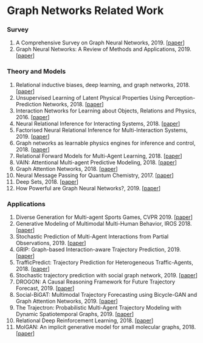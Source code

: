 # Graph Networks Related Work
### **Survey**

1. A Comprehensive  Survey on Graph Neural Networks, 2019. \[[paper](https://arxiv.org/abs/1901.00596)\]
2. Graph Neural Networks: A Review of Methods and Applications, 2019. \[[paper](https://arxiv.org/abs/1812.08434)\]

### Theory and Models

1. Relational inductive biases, deep learning, and graph networks, 2018. \[[paper](https://arxiv.org/abs/1806.01261)\]
2. Unsupervised Learning of Latent Physical Properties Using Perception-Prediction Networks, 2018. \[[paper](https://arxiv.org/abs/1807.09244)\]
3. Interaction Networks for Learning about Objects, Relations and Physics, 2016. \[[paper](https://arxiv.org/abs/1612.00222)\]
4. Neural Relational Inference for Interacting Systems, 2018. \[[paper](https://arxiv.org/abs/1802.04687)\]
5. Factorised Neural Relational Inference for Multi-Interaction Systems, 2019. \[[paper](https://arxiv.org/abs/1905.08721)\]
6. Graph networks as learnable physics engines for inference and control, 2018. \[[paper](https://arxiv.org/abs/1806.01242)\]
7. Relational Forward Models for Multi-Agent Learning, 2018. \[[paper](https://arxiv.org/abs/1809.11044)\]
8. VAIN: Attentional Multi-agent Predictive Modeling, 2018. \[[paper](https://arxiv.org/abs/1706.06122)\]
9. Graph Attention Networks, 2018. \[[paper](https://arxiv.org/abs/1710.10903)\]
10. Neural Message Passing for Quantum Chemistry, 2017. \[[paper](https://arxiv.org/abs/1704.01212)\]
11. Deep Sets, 2018. \[[paper](https://arxiv.org/abs/1703.06114)\]
12. How Powerful are Graph Neural Networks?, 2019. \[[paper](https://arxiv.org/abs/1810.00826)\]

### **Applications**

1. Diverse Generation for Multi-agent Sports Games, CVPR 2019. \[[paper](http://openaccess.thecvf.com/content_CVPR_2019/papers/Yeh_Diverse_Generation_for_Multi-Agent_Sports_Games_CVPR_2019_paper.pdf)\] 
2. Generative Modeling of Multimodal Multi-Human Behavior, IROS 2018. \[[paper](https://arxiv.org/abs/1803.02015)\]
3. Stochastic Prediction of Multi-Agent Interactions from Partial Observations, 2019. \[[paper](https://arxiv.org/abs/1902.09641)\]
4. GRIP: Graph-based Interaction-aware Trajectory Prediction, 2019. \[[paper](https://arxiv.org/abs/1907.07792)\]
5. TrafficPredict: Trajectory Prediction for Heterogeneous Traffic-Agents, 2018. \[[paper](https://arxiv.org/abs/1811.02146)\]
6. Stochastic trajectory prediction with social graph network, 2019. \[[paper](https://arxiv.org/abs/1907.10233)\]
7. DROGON: A Causal Reasoning Framework for Future Trajectory Forecast, 2019. \[[paper](https://arxiv.org/abs/1908.00024)\]
8. Social-BiGAT: Multimodal Trajectory Forecasting using Bicycle-GAN and Graph Attention Networks, 2019. \[[paper](https://arxiv.org/abs/1907.03395)\]
9. The Trajectron: Probabilistic Multi-Agent Trajectory Modeling with Dynamic Spatiotemporal Graphs, 2019. \[[paper](https://arxiv.org/abs/1810.05993)\]
10. Relational Deep Reinforcement Learning, 2018. \[[paper](https://arxiv.org/abs/1806.01830)\]
11. MolGAN: An implicit generative model for small molecular graphs, 2018. \[[paper](https://arxiv.org/abs/1805.11973)\]